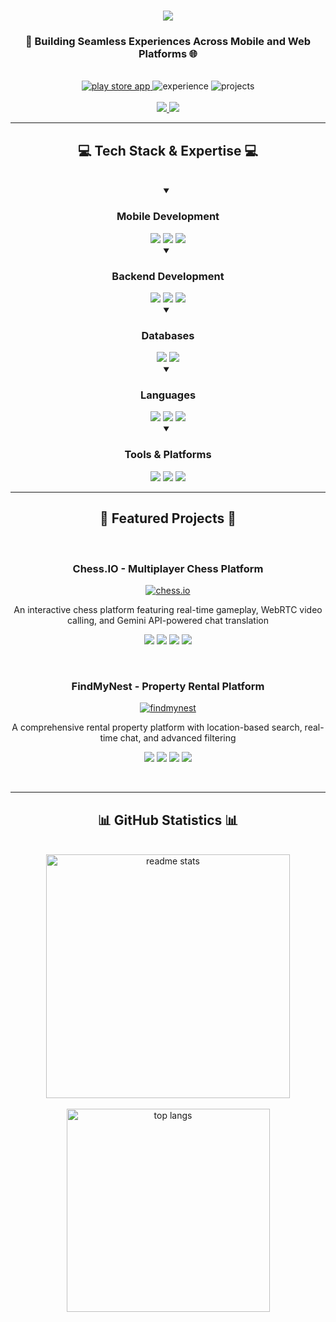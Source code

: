 <h1 align="center">
  <img src="https://readme-typing-svg.herokuapp.com/?font=Righteous&size=35&center=true&vCenter=true&width=500&height=70&duration=4000&lines=Hi+There!+👋;I'm+Ganesh+Pawar!;Full+Stack+Developer;Mobile+%26+Web+Developer" />
</h1>

<h3 align="center">🚀 Building Seamless Experiences Across Mobile and Web Platforms 🌐</h3>

<br/>

<div align="center">
  <a href="https://play.google.com/store/apps/details?id=com.learningHub1.udhari">
    <img src="https://img.shields.io/badge/Play_Store-Udhari_4.7★-414141?style=for-the-badge&logo=google-play" alt="play store app"/>
  </a>
  <img src="https://img.shields.io/badge/Experience-3_Year+-0288D1?style=for-the-badge&logo=dev.to" alt="experience"/>
  <img src="https://img.shields.io/badge/Projects-15+-25A162?style=for-the-badge&logo=checkmarx" alt="projects"/>
</div>

<div align="center"> 
  <br/>
  <a href="mailto:gapawar2003@gmail.com">
    <img src="https://img.shields.io/badge/Gmail-333333?style=for-the-badge&logo=gmail&logoColor=red" />
  </a>
  <a href="https://www.linkedin.com/in/ganesh-pawar-171950245/" target="_blank">
    <img src="https://img.shields.io/badge/LinkedIn-0077B5?style=for-the-badge&logo=linkedin&logoColor=white" target="_blank" />
  </a>
</div>

<hr/>

<h2 align="center">💻 Tech Stack & Expertise 💻</h2>
<br/>

<div align="center">
  <details open>
    <summary><h3>Mobile Development</h3></summary>
    <img src="https://img.shields.io/badge/Flutter-02569B?style=for-the-badge&logo=flutter&logoColor=white" />
    <img src="https://img.shields.io/badge/Dart-0175C2?style=for-the-badge&logo=dart&logoColor=white" />
    <img src="https://img.shields.io/badge/Firebase-FFCA28?style=for-the-badge&logo=firebase&logoColor=black" />
  </details>

  <details open>
    <summary><h3>Backend Development</h3></summary>
    <img src="https://img.shields.io/badge/Node.js-339933?style=for-the-badge&logo=nodedotjs&logoColor=white" />
    <img src="https://img.shields.io/badge/Express.js-000000?style=for-the-badge&logo=express&logoColor=white" />
    <img src="https://img.shields.io/badge/Spring_Boot-6DB33F?style=for-the-badge&logo=spring&logoColor=white" />
  </details>

  <details open>
    <summary><h3>Databases</h3></summary>
    <img src="https://img.shields.io/badge/MongoDB-47A248?style=for-the-badge&logo=mongodb&logoColor=white" />
    <img src="https://img.shields.io/badge/MySQL-4479A1?style=for-the-badge&logo=mysql&logoColor=white" />
  </details>

  <details open>
    <summary><h3>Languages</h3></summary>
    <img src="https://img.shields.io/badge/Java-ED8B00?style=for-the-badge&logo=openjdk&logoColor=white" />
    <img src="https://img.shields.io/badge/C++-00599C?style=for-the-badge&logo=cplusplus&logoColor=white" />
    <img src="https://img.shields.io/badge/JavaScript-F7DF1E?style=for-the-badge&logo=javascript&logoColor=black" />
  </details>

  <details open>
    <summary><h3>Tools & Platforms</h3></summary>
    <img src="https://img.shields.io/badge/Git-F05032?style=for-the-badge&logo=git&logoColor=white" />
    <img src="https://img.shields.io/badge/Postman-FF6C37?style=for-the-badge&logo=postman&logoColor=white" />
    <img src="https://img.shields.io/badge/WebRTC-333333?style=for-the-badge&logo=webrtc&logoColor=white" />
  </details>
</div>

<hr/>

<h2 align="center">🎯 Featured Projects 🎯</h2>
<br/>

<div align="center">
  <div width="100%">
    <h3 align="center">Chess.IO - Multiplayer Chess Platform</h3>
    <a href="https://github.com/ganeshpawar09/chess.io">
      <img src="https://github-readme-stats-salesp07.vercel.app/api/pin/?username=ganeshpawar09&repo=chess.io&theme=react&border_radius=10" alt="chess.io"/>
    </a>
    <p align="center">
      An interactive chess platform featuring real-time gameplay, WebRTC video calling, and Gemini API-powered chat translation
    </p>
    <p align="center">
      <img src="https://img.shields.io/badge/Flutter-02569B?style=flat-square&logo=flutter" />
      <img src="https://img.shields.io/badge/Node.js-339933?style=flat-square&logo=nodedotjs" />
      <img src="https://img.shields.io/badge/Socket.IO-010101?style=flat-square&logo=socket.io" />
      <img src="https://img.shields.io/badge/WebRTC-333333?style=flat-square&logo=webrtc" />
    </p>
  </div>
  <br/>
  <div width="100%">
    <h3 align="center">FindMyNest - Property Rental Platform</h3>
    <a href="https://github.com/ganeshpawar09/findmynest">
      <img src="https://github-readme-stats-salesp07.vercel.app/api/pin/?username=ganeshpawar09&repo=findmynest&theme=react&border_radius=10" alt="findmynest"/>
    </a>
    <p align="center">
      A comprehensive rental property platform with location-based search, real-time chat, and advanced filtering
    </p>
    <p align="center">
      <img src="https://img.shields.io/badge/Flutter-02569B?style=flat-square&logo=flutter" />
      <img src="https://img.shields.io/badge/Express.js-000000?style=flat-square&logo=express" />
      <img src="https://img.shields.io/badge/MongoDB-47A248?style=flat-square&logo=mongodb" />
      <img src="https://img.shields.io/badge/Socket.IO-010101?style=flat-square&logo=socket.io" />
    </p>
  </div>
</div>

<br/>
<hr/>

<h2 align="center">📊 GitHub Statistics 📊</h2>
<br>
<div align=center>
  <img width=390 src="https://github-readme-stats.vercel.app/api?username=ganeshpawar09&show_icons=true&theme=react&rank_icon=github&border_radius=10" alt="readme stats" />
  <br/>
  <br/>
  <img width=325 src="https://github-readme-stats.vercel.app/api/top-langs/?username=ganeshpawar09&hide=HTML&langs_count=8&layout=compact&theme=react&border_radius=10&size_weight=0.5&count_weight=0.5" alt="top langs" />
</div>

<br/>
